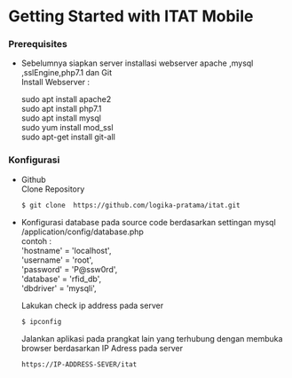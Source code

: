 # Getting Started with ITAT Mobile

  
### Prerequisites
* Sebelumnya siapkan server installasi webserver apache ,mysql ,sslEngine,php7.1 dan Git <br />
  Install Webserver :
  
  sudo apt install apache2<br />
  sudo apt install php7.1<br />
  sudo apt install mysql<br />
  sudo yum install mod_ssl<br />
  sudo apt-get install git-all<br /> 

### Konfigurasi
* Github <br />
  Clone Repository
  ```sh
  $ git clone  https://github.com/logika-pratama/itat.git
  ```
 
* Konfigurasi database pada source code berdasarkan settingan mysql<br />
  /application/config/database.php
  <br />
  contoh :<br />
  'hostname' = 'localhost',<br />
	'username' = 'root',<br />
	'password' = 'P@ssw0rd',<br />
	'database' = 'rfid_db',<br />
	'dbdriver' = 'mysqli',<br />
  
  Lakukan check ip address pada server
  ```sh
  $ ipconfig
  ```
  
  Jalankan aplikasi pada prangkat lain yang terhubung dengan membuka browser berdasarkan IP Adress pada server
  ```sh
  https://IP-ADDRESS-SEVER/itat
  ```
  